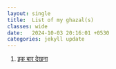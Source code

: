 ```yaml
---
layout: single
title:  List of my ghazal(s)
classes: wide
date:   2024-10-03 20:16:01 +0530
categories: jekyll update
---
```


<ol>
<li> <a  href ='https://bukharifaraz.github.io/ghazal-index/'>इक बार देखना </a> </li>
  
</ol>
